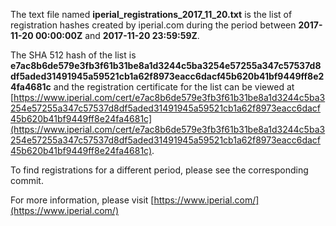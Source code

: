 The text file named **iperial_registrations_2017_11_20.txt** is the list of registration hashes created by iperial.com during the period between **2017-11-20 00:00:00Z** and **2017-11-20 23:59:59Z**.

The SHA 512 hash of the list is **e7ac8b6de579e3fb3f61b31be8a1d3244c5ba3254e57255a347c57537d8df5aded31491945a59521cb1a62f8973eacc6dacf45b620b41bf9449ff8e24fa4681c** and the registration certificate for the list can be viewed at [https://www.iperial.com/cert/e7ac8b6de579e3fb3f61b31be8a1d3244c5ba3254e57255a347c57537d8df5aded31491945a59521cb1a62f8973eacc6dacf45b620b41bf9449ff8e24fa4681c](https://www.iperial.com/cert/e7ac8b6de579e3fb3f61b31be8a1d3244c5ba3254e57255a347c57537d8df5aded31491945a59521cb1a62f8973eacc6dacf45b620b41bf9449ff8e24fa4681c).

To find registrations for a different period, please see the corresponding commit.

For more information, please visit [https://www.iperial.com/](https://www.iperial.com/)
